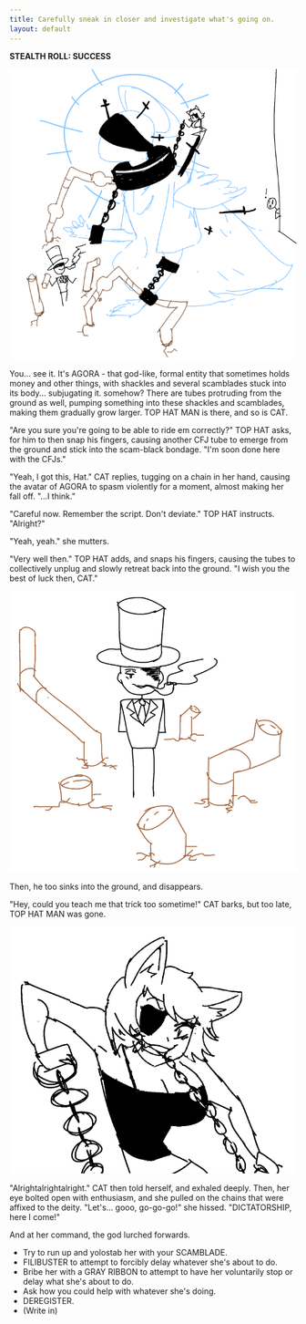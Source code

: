 ```yaml
---
title: Carefully sneak in closer and investigate what's going on.
layout: default
---
```


**STEALTH ROLL: SUCCESS**

![Behind the ruleset, Lady Cat sits atop the shackled avatar of Agora. Top Hat Man stands to the side. The player character looks at the scene with alarm from behind the ruleset monolith.](../images/update15a.png)

You... see it. It's AGORA - that god-like, formal entity that sometimes
holds money and other things, with shackles and several scamblades stuck
into its body... subjugating it. somehow? There are tubes protruding from
the ground as well, pumping something into these shackles and scamblades,
making them gradually grow larger. TOP HAT MAN is there, and so is CAT.

"Are you sure you're going to be able to ride em correctly?" TOP HAT asks,
for him to then snap his fingers, causing another CFJ tube to emerge from
the ground and stick into the scam-black bondage. "I'm soon done here with
the CFJs."

"Yeah, I got this, Hat." CAT replies, tugging on a chain in her hand,
causing the avatar of AGORA to spasm violently for a moment, almost making
her fall off. "...I think."

"Careful now. Remember the script. Don't deviate." TOP HAT instructs.
"Alright?"

"Yeah, yeah." she mutters.

"Very well then." TOP HAT adds, and snaps his fingers, causing the tubes to
collectively unplug and slowly retreat back into the ground. "I wish you
the best of luck then, CAT."

![Top Hat Man stands smiling among several bent pipes protruding from the ground, face obscured by shadow.](../images/update15b.png)

Then, he too sinks into the ground, and disappears.

"Hey, could you teach me that trick too sometime!" CAT barks, but too late,
TOP HAT MAN was gone.

![Lady Cat looks downward maliciously while wrangling with several lengths of black chain.](../images/update15c.png)

"Alrightalrightalright." CAT then told herself, and exhaled deeply. Then,
her eye bolted open with enthusiasm, and she pulled on the chains that were
affixed to the deity. "Let's... gooo, go-go-go!" she hissed. "DICTATORSHIP,
here I come!"

And at her command, the god lurched forwards.

- Try to run up and yolostab her with your SCAMBLADE.
- FILIBUSTER to attempt to forcibly delay whatever she's about to do.
- Bribe her with a GRAY RIBBON to attempt to have her voluntarily stop or
delay what she's about to do.
- Ask how you could help with whatever she's doing.
- DEREGISTER.
- (Write in)
